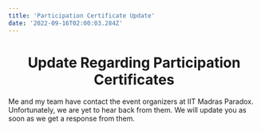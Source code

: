 ```yaml
---
title: 'Participation Certificate Update'
date: '2022-09-16T02:00:03.284Z'
---
```


<h1 align="center">
  Update Regarding Participation Certificates
</h1>

Me and my team have contact the event organizers at IIT Madras Paradox. Unfortunately, we are yet to hear back from them. We will update you as soon as we get a response from them.